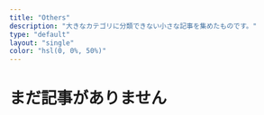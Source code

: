 ```yaml
---
title: "Others"
description: "大きなカテゴリに分類できない小さな記事を集めたものです。"
type: "default"
layout: "single"
color: "hsl(0, 0%, 50%)"
---
```


# まだ記事がありません